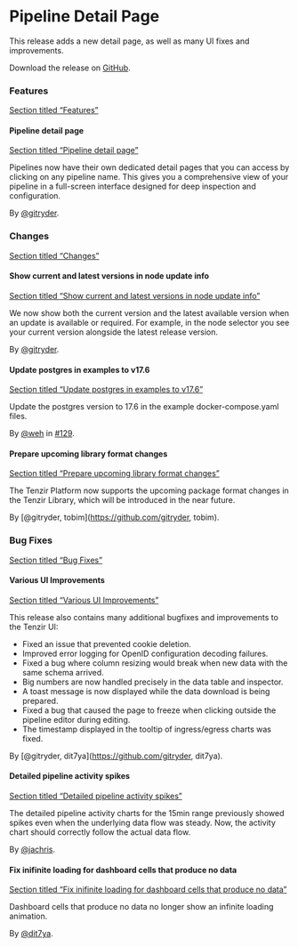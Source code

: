 # Pipeline Detail Page

This release adds a new detail page, as well as many UI fixes and improvements.

Download the release on [GitHub](https://github.com/tenzir/platform/releases/tag/v1.19.0).

### Features

[Section titled “Features”](#features)

#### Pipeline detail page

[Section titled “Pipeline detail page”](#pipeline-detail-page)

Pipelines now have their own dedicated detail pages that you can access by clicking on any pipeline name. This gives you a comprehensive view of your pipeline in a full-screen interface designed for deep inspection and configuration.

By [@gitryder](https://github.com/gitryder).

### Changes

[Section titled “Changes”](#changes)

#### Show current and latest versions in node update info

[Section titled “Show current and latest versions in node update info”](#show-current-and-latest-versions-in-node-update-info)

We now show both the current version and the latest available version when an update is available or required. For example, in the node selector you see your current version alongside the latest release version.

By [@gitryder](https://github.com/gitryder).

#### Update postgres in examples to v17.6

[Section titled “Update postgres in examples to v17.6”](#update-postgres-in-examples-to-v176)

Update the postgres version to 17.6 in the example docker-compose.yaml files.

By [@weh](https://github.com/weh) in [#129](https://github.com/tenzir/platform/pull/129).

#### Prepare upcoming library format changes

[Section titled “Prepare upcoming library format changes”](#prepare-upcoming-library-format-changes)

The Tenzir Platform now supports the upcoming package format changes in the Tenzir Library, which will be introduced in the near future.

By \[@gitryder, tobim]\(<https://github.com/gitryder>, tobim).

### Bug Fixes

[Section titled “Bug Fixes”](#bug-fixes)

#### Various UI Improvements

[Section titled “Various UI Improvements”](#various-ui-improvements)

This release also contains many additional bugfixes and improvements to the Tenzir UI:

* Fixed an issue that prevented cookie deletion.
* Improved error logging for OpenID configuration decoding failures.
* Fixed a bug where column resizing would break when new data with the same schema arrived.
* Big numbers are now handled precisely in the data table and inspector.
* A toast message is now displayed while the data download is being prepared.
* Fixed a bug that caused the page to freeze when clicking outside the pipeline editor during editing.
* The timestamp displayed in the tooltip of ingress/egress charts was fixed.

By \[@gitryder, dit7ya]\(<https://github.com/gitryder>, dit7ya).

#### Detailed pipeline activity spikes

[Section titled “Detailed pipeline activity spikes”](#detailed-pipeline-activity-spikes)

The detailed pipeline activity charts for the 15min range previously showed spikes even when the underlying data flow was steady. Now, the activity chart should correctly follow the actual data flow.

By [@jachris](https://github.com/jachris).

#### Fix inifinite loading for dashboard cells that produce no data

[Section titled “Fix inifinite loading for dashboard cells that produce no data”](#fix-inifinite-loading-for-dashboard-cells-that-produce-no-data)

Dashboard cells that produce no data no longer show an infinite loading animation.

By [@dit7ya](https://github.com/dit7ya).